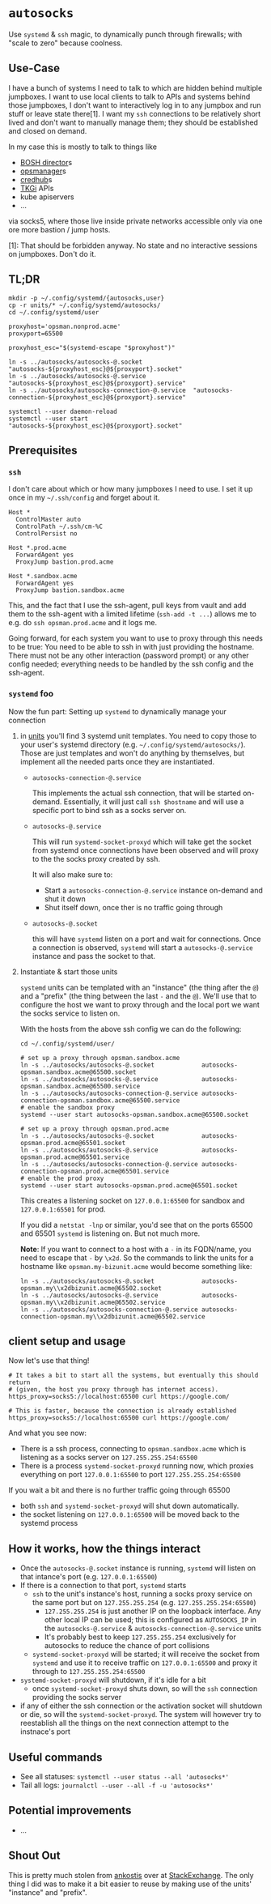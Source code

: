 # `autosocks`

Use `systemd` & `ssh` magic, to dynamically punch through firewalls; with "scale to zero" because coolness.

## Use-Case

I have a bunch of systems I need to talk to which are hidden behind multiple jumpboxes.
I want to use local clients to talk to APIs and systems behind those jumpboxes,
I don't want to interactively log in to any jumpbox and run stuff or leave state there[1].
I want my `ssh` connections to be relatively short lived and don't want to
manually manage them; they should be established and closed on demand.

In my case this is mostly to talk to things like
- [BOSH director][bosh]s
- [opsmanager]s
- [credhub]s
- [TKGi][tkgi] APIs
- kube apiservers
- ...

via socks5, where those live inside private networks accessible only via one ore
more bastion / jump hosts.

[1]: That should be forbidden anyway. No state and no interactive sessions on
jumpboxes. Don't do it.

[bosh]: https://bosh.io
[opsmanager]: https://docs.pivotal.io/ops-manager/
[credhub]: https://docs.cloudfoundry.org/credhub/
[tkgi]: https://docs.pivotal.io/tkgi/

## TL;DR

```console
mkdir -p ~/.config/systemd/{autosocks,user}
cp -r units/* ~/.config/systemd/autosocks/
cd ~/.config/systemd/user

proxyhost='opsman.nonprod.acme'
proxyport=65500

proxyhost_esc="$(systemd-escape "$proxyhost")"

ln -s ../autosocks/autosocks-@.socket              "autosocks-${proxyhost_esc}@${proxyport}.socket"
ln -s ../autosocks/autosocks-@.service             "autosocks-${proxyhost_esc}@${proxyport}.service"
ln -s ../autosocks/autosocks-connection-@.service  "autosocks-connection-${proxyhost_esc}@${proxyport}.service"

systemctl --user daemon-reload
systemctl --user start "autosocks-${proxyhost_esc}@${proxyport}.socket"
```

## Prerequisites

### `ssh`

I don't care about which or how many jumpboxes I need to use. I set it up once
in my `~/.ssh/config` and forget about it.

```
Host *
  ControlMaster auto
  ControlPath ~/.ssh/cm-%C
  ControlPersist no

Host *.prod.acme
  ForwardAgent yes
  ProxyJump bastion.prod.acme

Host *.sandbox.acme
  ForwardAgent yes
  ProxyJump bastion.sandbox.acme
```

This, and the fact that I use the ssh-agent, pull keys from vault and add them
to the ssh-agent with a limited lifetime (`ssh-add -t ...`) allows me to e.g.
do `ssh opsman.prod.acme` and it logs me.

Going forward, for each system you want to use to proxy through this needs to
be true: You need to be able to ssh in with just providing the hostname. There
must not be any other interaction (password prompt) or any other config needed;
everything needs to be handled by the ssh config and the ssh-agent.

### `systemd` foo

Now the fun part: Setting up `systemd` to dynamically manage your connection

1. in [units](./units/) you'll find 3 systemd unit templates. You need to copy
   those to your user's systemd directory (e.g.
   `~/.config/systemd/autosocks/`). Those are just templates and won't do anything
   by themselves, but implement all the needed parts once they are
   instantiated. 

    - `autosocks-connection-@.service`

      This implements the actual ssh connection, that will be started on-demand.
      Essentially, it will just call `ssh $hostname` and will use a specific
      port to bind ssh as a socks server on.

    - `autosocks-@.service`

      This will run `systemd-socket-proxyd` which will take get the socket from
      systemd once connections have been observed and will proxy to the the
      socks proxy created by ssh.

      It will also make sure to:
      - Start a `autosocks-connection-@.service` instance on-demand and shut it down
      - Shut itself down, once ther is no traffic going through

    - `autosocks-@.socket`

      this will have `systemd` listen on a port and wait for connections. Once
      a connection is observed, `systemd` will start a `autosocks-@.service`
      instance and pass the socket to that.

2. Instantiate & start those units

   `systemd` units can be templated with an "instance" (the thing after the
   `@`) and a "prefix" (the thing between the last `-` and the `@`).
   We'll use that to configure the host we want to proxy through and the local
   port we want the socks service to listen on.

   With the hosts from the above ssh config we can do the following:

   ```console
   cd ~/.config/systemd/user/

   # set up a proxy through opsman.sandbox.acme
   ln -s ../autosocks/autosocks-@.socket             autosocks-opsman.sandbox.acme@65500.socket
   ln -s ../autosocks/autosocks-@.service            autosocks-opsman.sandbox.acme@65500.service
   ln -s ../autosocks/autosocks-connection-@.service autosocks-connection-opsman.sandbox.acme@65500.service
   # enable the sandbox proxy
   systemd --user start autosocks-opsman.sandbox.acme@65500.socket

   # set up a proxy through opsman.prod.acme
   ln -s ../autosocks/autosocks-@.socket             autosocks-opsman.prod.acme@65501.socket
   ln -s ../autosocks/autosocks-@.service            autosocks-opsman.prod.acme@65501.service
   ln -s ../autosocks/autosocks-connection-@.service autosocks-connection-opsman.prod.acme@65501.service
   # enable the prod proxy
   systemd --user start autosocks-opsman.prod.acme@65501.socket
   ```

   This creates a listening socket on `127.0.0.1:65500` for sandbox and
   `127.0.0.1:65501` for prod.

   If you did a `netstat -lnp` or similar, you'd see that on the ports 65500
   and 65501 `systemd` is listening on. But not much more.

   **Note**: If you want to connect to a host with a `-` in its FQDN/name, you
   need to escape that `-` by `\x2d`. So the commands to link the units for a
   hostname like `opsman.my-bizunit.acme` would become something like:
   ```console
   ln -s ../autosocks/autosocks-@.socket             autosocks-opsman.my\\x2dbizunit.acme@65502.socket
   ln -s ../autosocks/autosocks-@.service            autosocks-opsman.my\\x2dbizunit.acme@65502.service
   ln -s ../autosocks/autosocks-connection-@.service autosocks-connection-opsman.my\\x2dbizunit.acme@65502.service
   ```

## client setup and usage

Now let's use that thing!

```console
# It takes a bit to start all the systems, but eventually this should return
# (given, the host you proxy through has internet access).
https_proxy=socks5://localhost:65500 curl https://google.com/

# This is faster, because the connection is already established
https_proxy=socks5://localhost:65500 curl https://google.com/
```

And what you see now:
- There is a ssh process, connecting to `opsman.sandbox.acme` which is listening as a socks server on `127.255.255.254:65500`
- There is a process `systemd-socket-proxyd` running now, which proxies everything on port `127.0.0.1:65500` to port `127.255.255.254:65500`

If you wait a bit and there is no further traffic going through 65500
- both `ssh` and `systemd-socket-proxyd` will shut down automatically.
- the socket listening on `127.0.0.1:65500` will be moved back to the systemd process


## How it works, how the things interact

- Once the `autosocks-@.socket` instance is running, `systemd` will listen on
  that intance's port (e.g. `127.0.0.1:65500`)
- If there is a connection to that port, `systemd` starts
  - `ssh` to the unit's instance's host, running a socks proxy service on the
     same port but on `127.255.255.254` (e.g. `127.255.255.254:65500`)
     - `127.255.255.254` is just another IP on the loopback interface. Any other
        local IP can be used; this is configured as `AUTOSOCKS_IP` in the
        `autosocks-@.service` & `autosocks-connection-@.service` units
     - It's probably best to keep `127.255.255.254` exclusively for autosocks to
       reduce the chance of port collisions
  - `systemd-socket-proxyd` will be started; it will receive the socket from
    `systemd` and use it to receive traffic on `127.0.0.1:65500` and proxy it
     through to `127.255.255.254:65500`
- `systemd-socket-proxyd` will shutdown, if it's idle for a bit
  - once `systemd-socket-proxyd` shuts down, so will the `ssh` connection providing the socks server
- if any of either the ssh connection or the activation socket will shutdown or
  die, so will the `systemd-socket-proxyd`. The system will however try to
  reestablish all the things on the next connection attempt to the instnace's
  port

## Useful commands

- See all statuses: `systemctl --user status --all 'autosocks*'`
- Tail all logs: `journalctl --user --all -f -u 'autosocks*'`

## Potential improvements

- ...

## Shout Out

This is pretty much stolen from [ankostis] over at [StackExchange][se]. The
only thing I did was to make it a bit easier to reuse by making use of the
units' "instance" and "prefix".

[se]: https://unix.stackexchange.com/a/635178
[ankostis]: https://unix.stackexchange.com/users/156357/ankostis
